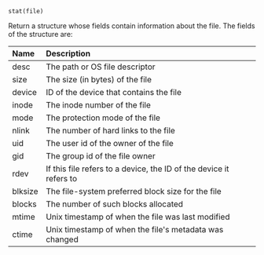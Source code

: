 ```
stat(file)
```

Return a structure whose fields contain information about the file. The fields of the structure are:

| Name    | Description                                                        |
|:------- |:------------------------------------------------------------------ |
| desc    | The path or OS file descriptor                                     |
| size    | The size (in bytes) of the file                                    |
| device  | ID of the device that contains the file                            |
| inode   | The inode number of the file                                       |
| mode    | The protection mode of the file                                    |
| nlink   | The number of hard links to the file                               |
| uid     | The user id of the owner of the file                               |
| gid     | The group id of the file owner                                     |
| rdev    | If this file refers to a device, the ID of the device it refers to |
| blksize | The file-system preferred block size for the file                  |
| blocks  | The number of such blocks allocated                                |
| mtime   | Unix timestamp of when the file was last modified                  |
| ctime   | Unix timestamp of when the file's metadata was changed             |
